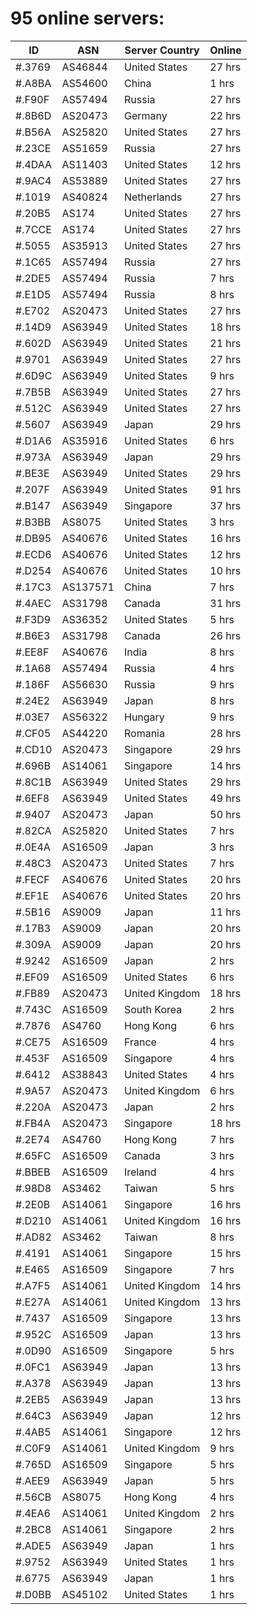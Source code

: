 # 95 online servers:

| ID | ASN | Server Country | Online |
| ------ | ------ | ------ | ------ |
| #.3769 | AS46844 | United States | 27 hrs |
| #.A8BA | AS54600 | China | 1 hrs |
| #.F90F | AS57494 | Russia | 27 hrs |
| #.8B6D | AS20473 | Germany | 22 hrs |
| #.B56A | AS25820 | United States | 27 hrs |
| #.23CE | AS51659 | Russia | 27 hrs |
| #.4DAA | AS11403 | United States | 12 hrs |
| #.9AC4 | AS53889 | United States | 27 hrs |
| #.1019 | AS40824 | Netherlands | 27 hrs |
| #.20B5 | AS174 | United States | 27 hrs |
| #.7CCE | AS174 | United States | 27 hrs |
| #.5055 | AS35913 | United States | 27 hrs |
| #.1C65 | AS57494 | Russia | 27 hrs |
| #.2DE5 | AS57494 | Russia | 7 hrs |
| #.E1D5 | AS57494 | Russia | 8 hrs |
| #.E702 | AS20473 | United States | 27 hrs |
| #.14D9 | AS63949 | United States | 18 hrs |
| #.602D | AS63949 | United States | 21 hrs |
| #.9701 | AS63949 | United States | 27 hrs |
| #.6D9C | AS63949 | United States | 9 hrs |
| #.7B5B | AS63949 | United States | 27 hrs |
| #.512C | AS63949 | United States | 27 hrs |
| #.5607 | AS63949 | Japan | 29 hrs |
| #.D1A6 | AS35916 | United States | 6 hrs |
| #.973A | AS63949 | Japan | 29 hrs |
| #.BE3E | AS63949 | United States | 29 hrs |
| #.207F | AS63949 | United States | 91 hrs |
| #.B147 | AS63949 | Singapore | 37 hrs |
| #.B3BB | AS8075 | United States | 3 hrs |
| #.DB95 | AS40676 | United States | 16 hrs |
| #.ECD6 | AS40676 | United States | 12 hrs |
| #.D254 | AS40676 | United States | 10 hrs |
| #.17C3 | AS137571 | China | 7 hrs |
| #.4AEC | AS31798 | Canada | 31 hrs |
| #.F3D9 | AS36352 | United States | 5 hrs |
| #.B6E3 | AS31798 | Canada | 26 hrs |
| #.EE8F | AS40676 | India | 8 hrs |
| #.1A68 | AS57494 | Russia | 4 hrs |
| #.186F | AS56630 | Russia | 9 hrs |
| #.24E2 | AS63949 | Japan | 8 hrs |
| #.03E7 | AS56322 | Hungary | 9 hrs |
| #.CF05 | AS44220 | Romania | 28 hrs |
| #.CD10 | AS20473 | Singapore | 29 hrs |
| #.696B | AS14061 | Singapore | 14 hrs |
| #.8C1B | AS63949 | United States | 29 hrs |
| #.6EF8 | AS63949 | United States | 49 hrs |
| #.9407 | AS20473 | Japan | 50 hrs |
| #.82CA | AS25820 | United States | 7 hrs |
| #.0E4A | AS16509 | Japan | 3 hrs |
| #.48C3 | AS20473 | United States | 7 hrs |
| #.FECF | AS40676 | United States | 20 hrs |
| #.EF1E | AS40676 | United States | 20 hrs |
| #.5B16 | AS9009 | Japan | 11 hrs |
| #.17B3 | AS9009 | Japan | 20 hrs |
| #.309A | AS9009 | Japan | 20 hrs |
| #.9242 | AS16509 | Japan | 2 hrs |
| #.EF09 | AS16509 | United States | 6 hrs |
| #.FB89 | AS20473 | United Kingdom | 18 hrs |
| #.743C | AS16509 | South Korea | 2 hrs |
| #.7876 | AS4760 | Hong Kong | 6 hrs |
| #.CE75 | AS16509 | France | 4 hrs |
| #.453F | AS16509 | Singapore | 4 hrs |
| #.6412 | AS38843 | United States | 4 hrs |
| #.9A57 | AS20473 | United Kingdom | 6 hrs |
| #.220A | AS20473 | Japan | 2 hrs |
| #.FB4A | AS20473 | Singapore | 18 hrs |
| #.2E74 | AS4760 | Hong Kong | 7 hrs |
| #.65FC | AS16509 | Canada | 3 hrs |
| #.BBEB | AS16509 | Ireland | 4 hrs |
| #.98D8 | AS3462 | Taiwan | 5 hrs |
| #.2E0B | AS14061 | Singapore | 16 hrs |
| #.D210 | AS14061 | United Kingdom | 16 hrs |
| #.AD82 | AS3462 | Taiwan | 8 hrs |
| #.4191 | AS14061 | Singapore | 15 hrs |
| #.E465 | AS16509 | Singapore | 7 hrs |
| #.A7F5 | AS14061 | United Kingdom | 14 hrs |
| #.E27A | AS14061 | United Kingdom | 13 hrs |
| #.7437 | AS16509 | Singapore | 13 hrs |
| #.952C | AS16509 | Japan | 13 hrs |
| #.0D90 | AS16509 | Singapore | 5 hrs |
| #.0FC1 | AS63949 | Japan | 13 hrs |
| #.A378 | AS63949 | Japan | 13 hrs |
| #.2EB5 | AS63949 | Japan | 13 hrs |
| #.64C3 | AS63949 | Japan | 12 hrs |
| #.4AB5 | AS14061 | Singapore | 12 hrs |
| #.C0F9 | AS14061 | United Kingdom | 9 hrs |
| #.765D | AS16509 | Singapore | 5 hrs |
| #.AEE9 | AS63949 | Japan | 5 hrs |
| #.56CB | AS8075 | Hong Kong | 4 hrs |
| #.4EA6 | AS14061 | United Kingdom | 2 hrs |
| #.2BC8 | AS14061 | Singapore | 2 hrs |
| #.ADE5 | AS63949 | Japan | 1 hrs |
| #.9752 | AS63949 | United States | 1 hrs |
| #.6775 | AS63949 | Japan | 1 hrs |
| #.D0BB | AS45102 | United States | 1 hrs |

